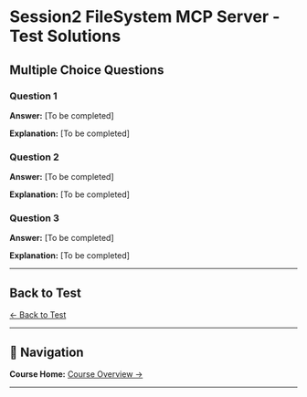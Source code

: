 # Session2 FileSystem MCP Server - Test Solutions

## Multiple Choice Questions

### Question 1
**Answer:** [To be completed]

**Explanation:** [To be completed]

### Question 2
**Answer:** [To be completed]

**Explanation:** [To be completed]

### Question 3
**Answer:** [To be completed]

**Explanation:** [To be completed]

---

## Back to Test

[← Back to Test](Session2_FileSystem_MCP_Server.md)

---

## 🧭 Navigation

**Course Home:** [Course Overview →](../index.md)

---
